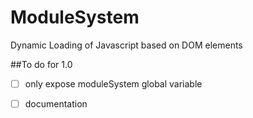ModuleSystem
============

Dynamic Loading of Javascript based on DOM elements

##To do for 1.0
- [ ] only expose moduleSystem global variable 
- [ ] documentation

